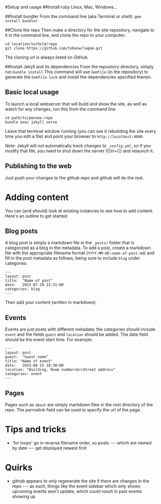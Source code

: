 #Setup and usage
##Install ruby
Linux, Mac, Windows...

##Install bundler
From the command line (aka Terminal or shell):
```gem install bundler```

##Clone the repo
Then make a directory for the site repository, navigate to it in the command line, and clone the repo to your computer:
```
cd location/to/hold/repo
git clone https://github.com/tobanw/lagom.git
```
The cloning url is always listed on GitHub.

##Install Jekyll and its dependencies
From the repository directory, simply run
```bundle install```
This command will use `Gemfile` (in the repository) to generate the `Gemfile.lock` and install the dependencies specified therein.

## Basic local usage
To launch a local webserver that will build and show the site, as well as watch for any changes, run this from the command line:
```
cd path/to/pennea-repo
bundle exec jekyll serve
```
Leave that terminal window running (you can see it rebuilding the site every time you edit a file) and point your browser to `http://localhost:4000`.

*Note*: Jekyll will _not_ automatically track changes to `_config.yml`, so if you modify that file, you need to shut down the server (Ctrl+C) and relaunch it.

## Publishing to the web
Just push your changes to the github repo and github will do the rest.

# Adding content
You can (and should) look at existing instances to see how to add content. Here's an outline to get started:

## Blog posts
A blog post is simply a markdown file in the `_posts/` folder that is categorized as a blog in the metadata. To add a post, create a markdown file with the appropriate filename format (`YYYY-MM-DD-name-of-post.md`) and fill in the post metadata as follows, being sure to include `blog` under categories:
```
---
layout: post
title:  "Name of post"
date:   2015-07-29 23:31:00
categories: blog
---
```
Then add your content (written in markdown).

## Events
Events are just posts with different metadata: the categories should include `event` and the fields `guest` and `location` should be added. The date field should be the event start time. For example:
```
---
layout: post
guest:  "Guest name"
title: "Name of event"
date:   2015-08-15 18:30:00
location: "Building, Room number<br>Street address"
categories: event
---
```

## Pages
Pages such as `about` are simply markdown files in the root directory of the repo. The permalink field can be used to specify the url of the page.

# Tips and tricks

- 'for loops' go in reverse filename order, so posts --- which are named by date --- get displayed newest first

# Quirks

- github appears to only regenerate the site if there are changes in the repo --- as such, things like the event sidebar which only shows upcoming events won't update, which could result in past events showing up
